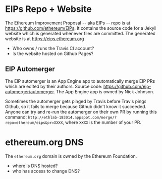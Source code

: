 <!-- TITLE: Infrastructure -->
<!-- SUBTITLE: A list of Ethereum community infrastructure, how it works, and who maintains it -->

# EIPs Repo + Website
The Ethereum Improvement Proposal -- aka EIPs -- repo is at https://github.com/ethereum/EIPs. It contains the source code for a Jekyll website which is generated whenever files are committed. The generated website is at https://eips.ethereum.org

- Who owns / runs the Travis CI account?
- Is the website hosted on Github Pages?

## EIP Automerger

The EIP automerger is an App Engine app to automatically merge EIP PRs which are edited by their authors. Source code: https://github.com/eip-automerger/automerger. The App Engine app is owned by Nick Johnson.

Sometimes the automerger gets pinged by Travis before Travis pings Github, so it fails to merge because Github didn't know it succeeded. Anyone can try and re-run the automerger on their own PR by running this command: `http://ethlab-183014.appspot.com/merge/?repo=ethereum/eips&pr=XXXX`, where `XXXX` is the number of your PR.

# ethereum.org DNS
The `ethereum.org` domain is owned by the Ethereum Foundation.

- where is DNS hosted?
- who has access to change DNS?